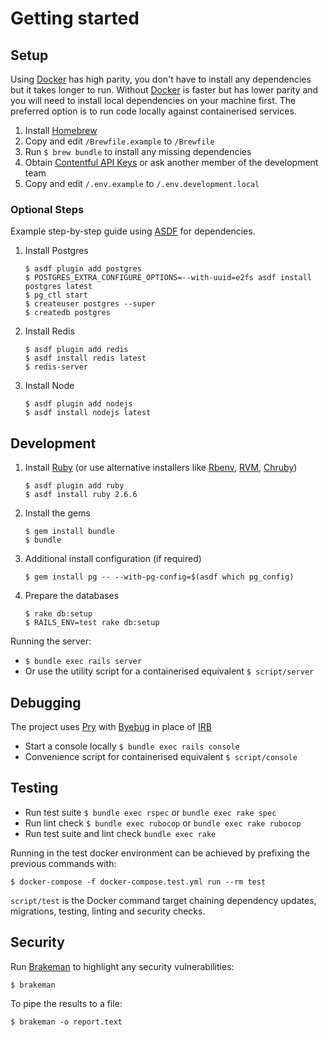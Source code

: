 # Getting started

## Setup

Using [Docker](https://docs.docker.com/docker-for-mac/install) has high parity, you don't have to install any dependencies but it takes longer to run.
Without [Docker](https://docs.docker.com/docker-for-mac/install) is faster but has lower parity and you will need to install local dependencies on your machine first.
The preferred option is to run code locally against containerised services.

1. Install [Homebrew](https://brew.sh)
1. Copy and edit `/Brewfile.example` to `/Brewfile`
1. Run `$ brew bundle` to install any missing dependencies
1. Obtain [Contentful API Keys](https://app.contentful.com) or ask another member of the development team
1. Copy and edit `/.env.example` to `/.env.development.local`


### Optional Steps

Example step-by-step guide using [ASDF](https://asdf-vm.com) for dependencies.

1. Install Postgres
    ```
    $ asdf plugin add postgres
    $ POSTGRES_EXTRA_CONFIGURE_OPTIONS=--with-uuid=e2fs asdf install postgres latest
    $ pg_ctl start
    $ createuser postgres --super
    $ createdb postgres
    ```
1. Install Redis
    ```
    $ asdf plugin add redis
    $ asdf install redis latest
    $ redis-server
    ```
1. Install Node
    ```
    $ asdf plugin add nodejs
    $ asdf install nodejs latest
    ```

## Development

1. Install [Ruby](https://gds-way.cloudapps.digital/manuals/programming-languages/ruby.html#conventional-tooling) (or use alternative installers like [Rbenv](https://github.com/rbenv/rbenv), [RVM](https://github.com/rvm/rvm), [Chruby](https://github.com/postmodern/chruby))
    ```
    $ asdf plugin add ruby
    $ asdf install ruby 2.6.6
    ```
1. Install the gems
    ```
    $ gem install bundle
    $ bundle
    ```
1. Additional install configuration (if required)
    ```
    $ gem install pg -- --with-pg-config=$(asdf which pg_config)
    ```
1. Prepare the databases
    ```
    $ rake db:setup
    $ RAILS_ENV=test rake db:setup
    ```

Running the server:

- `$ bundle exec rails server`
- Or use the utility script for a containerised equivalent `$ script/server`

## Debugging

The project uses [Pry](https://github.com/pry/pry) with [Byebug](https://github.com/deivid-rodriguez/byebug) in place of [IRB](https://guides.rubyonrails.org/command_line.html#bin-rails-console)

- Start a console locally `$ bundle exec rails console`
- Convenience script for containerised equivalent `$ script/console`

## Testing

- Run test suite `$ bundle exec rspec` or `bundle exec rake spec`
- Run lint check `$ bundle exec rubocop` or `bundle exec rake rubocop`
- Run test suite and lint check `bundle exec rake`

Running in the test docker environment can be achieved by prefixing the previous commands with:
```
$ docker-compose -f docker-compose.test.yml run --rm test
```

`script/test` is the Docker command target chaining dependency updates, migrations, testing, linting and security checks.

## Security

Run [Brakeman](https://brakemanscanner.org/) to highlight any security vulnerabilities:
```
$ brakeman
```

To pipe the results to a file:
```
$ brakeman -o report.text
```
